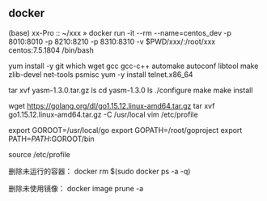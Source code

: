 ## docker 

(base) xx-Pro :: ~/xxx » docker run -it --rm --name=centos_dev -p 8010:8010 -p 8210:8210 -p 8310:8310  -v $PWD/xxx/:/root/xxx centos:7.5.1804 /bin/bash

yum install -y git which wget gcc gcc-c++ automake autoconf libtool make zlib-devel net-tools psmisc
yum -y install telnet.x86_64

tar  xvf yasm-1.3.0.tar.gz
     ls
     cd yasm-1.3.0
     ls
    ./configure
    make
make install



 wget https://golang.org/dl/go1.15.12.linux-amd64.tar.gz
tar xvf go1.15.12.linux-amd64.tar.gz  -C /usr/local
vim /etc/profile

export GOROOT=/usr/local/go
export GOPATH=/root/goproject
export PATH=$PATH:$GOROOT/bin

source /etc/profile

删除未运行的容器： docker rm $(sudo docker ps -a -q)

删除未使用镜像： docker image prune -a
